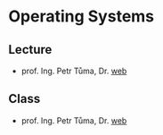 # Operating Systems

## Lecture

- prof. Ing. Petr Tůma, Dr. [web](https://d3s.mff.cuni.cz/teaching/nswi004/)

## Class

- prof. Ing. Petr Tůma, Dr. [web](https://d3s.mff.cuni.cz/teaching/nswi004/)